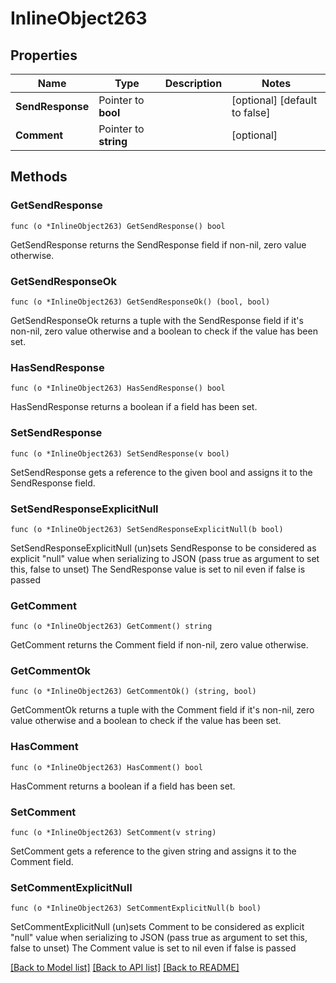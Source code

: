 # InlineObject263

## Properties

Name | Type | Description | Notes
------------ | ------------- | ------------- | -------------
**SendResponse** | Pointer to **bool** |  | [optional] [default to false]
**Comment** | Pointer to **string** |  | [optional] 

## Methods

### GetSendResponse

`func (o *InlineObject263) GetSendResponse() bool`

GetSendResponse returns the SendResponse field if non-nil, zero value otherwise.

### GetSendResponseOk

`func (o *InlineObject263) GetSendResponseOk() (bool, bool)`

GetSendResponseOk returns a tuple with the SendResponse field if it's non-nil, zero value otherwise
and a boolean to check if the value has been set.

### HasSendResponse

`func (o *InlineObject263) HasSendResponse() bool`

HasSendResponse returns a boolean if a field has been set.

### SetSendResponse

`func (o *InlineObject263) SetSendResponse(v bool)`

SetSendResponse gets a reference to the given bool and assigns it to the SendResponse field.

### SetSendResponseExplicitNull

`func (o *InlineObject263) SetSendResponseExplicitNull(b bool)`

SetSendResponseExplicitNull (un)sets SendResponse to be considered as explicit "null" value
when serializing to JSON (pass true as argument to set this, false to unset)
The SendResponse value is set to nil even if false is passed
### GetComment

`func (o *InlineObject263) GetComment() string`

GetComment returns the Comment field if non-nil, zero value otherwise.

### GetCommentOk

`func (o *InlineObject263) GetCommentOk() (string, bool)`

GetCommentOk returns a tuple with the Comment field if it's non-nil, zero value otherwise
and a boolean to check if the value has been set.

### HasComment

`func (o *InlineObject263) HasComment() bool`

HasComment returns a boolean if a field has been set.

### SetComment

`func (o *InlineObject263) SetComment(v string)`

SetComment gets a reference to the given string and assigns it to the Comment field.

### SetCommentExplicitNull

`func (o *InlineObject263) SetCommentExplicitNull(b bool)`

SetCommentExplicitNull (un)sets Comment to be considered as explicit "null" value
when serializing to JSON (pass true as argument to set this, false to unset)
The Comment value is set to nil even if false is passed

[[Back to Model list]](../README.md#documentation-for-models) [[Back to API list]](../README.md#documentation-for-api-endpoints) [[Back to README]](../README.md)


